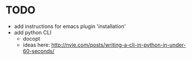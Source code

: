 # TODO
- add instructions for emacs plugin 'installation'
- add python CLI
  - docopt
  - ideas here: http://nvie.com/posts/writing-a-cli-in-python-in-under-60-seconds/
